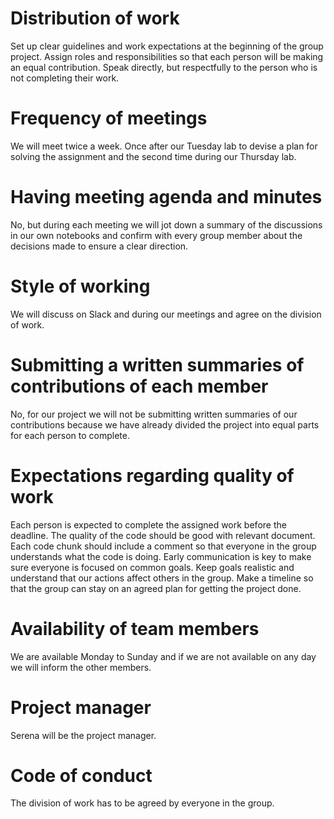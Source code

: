 # Distribution of work

Set up clear guidelines and work expectations at the beginning of the group project. Assign roles and responsibilities so that each person will be making an equal contribution. Speak directly, but respectfully to the person who is not completing their work.

# Frequency of meetings

We will meet twice a week. Once after our Tuesday lab to devise a plan for solving the assignment and the second time during our Thursday lab.

# Having meeting agenda and minutes

No, but during each meeting we will jot down a summary of the discussions in our own notebooks and confirm with every group member about the decisions made to ensure a clear direction.

# Style of working

We will discuss on Slack and during our meetings and agree on the division of work.

# Submitting a written summaries of contributions of each member

No, for our project we will not be submitting written summaries of our contributions because we have already divided the project into equal parts for each person to complete.
    
# Expectations regarding quality of work

Each person is expected to complete the assigned work before the deadline. The quality of the code should be good with relevant document. Each code chunk should include a comment so that everyone in the group understands what the code is doing. Early communication is key to make sure everyone is focused on common goals. Keep goals realistic and understand that our actions affect others in the group. Make a timeline so that the group can stay on an agreed plan for getting the project done. 

# Availability of team members

We are available Monday to Sunday and if we are not available on any day we will inform the other members.

# Project manager

Serena will be the project manager.

# Code of conduct

The division of work has to be agreed by everyone in the group. 

